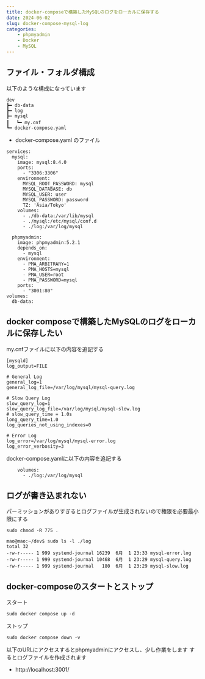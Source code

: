 ```yaml
---
title: docker-composeで構築したMySQLのログをローカルに保存する
date: 2024-06-02
slug: docker-compose-mysql-log
categories:
    - phpmyadmin
    - Docker
    - MySQL
---
```


## ファイル・フォルダ構成
以下のような構成になっています
```
dev
┣━ db-data
┣━ log
┣━ mysql
┃　 ┗━ my.cnf
┗━ docker-compose.yaml
```

- docker-compose.yaml のファイル
```
services:
  mysql:
    image: mysql:8.4.0
    ports:
      - "3306:3306"
    environment:
      MYSQL_ROOT_PASSWORD: mysql
      MYSQL_DATABASE: db
      MYSQL_USER: user
      MYSQL_PASSWORD: password
      TZ: 'Asia/Tokyo'
    volumes:
      - ./db-data:/var/lib/mysql
      - ./mysql:/etc/mysql/conf.d
      - ./log:/var/log/mysql

  phpmyadmin:
    image: phpmyadmin:5.2.1
    depends_on:
      - mysql
    environment:
      - PMA_ARBITRARY=1
      - PMA_HOSTS=mysql
      - PMA_USER=root
      - PMA_PASSWORD=mysql
    ports:
      - "3001:80"
volumes:
  db-data:
```

## docker composeで構築したMySQLのログをローカルに保存したい
my.cnfファイルに以下の内容を追記する
```
[mysqld]
log_output=FILE

# General Log
general_log=1
general_log_file=/var/log/mysql/mysql-query.log

# Slow Query Log
slow_query_log=1
slow_query_log_file=/var/log/mysql/mysql-slow.log
# slow_query_time = 1.0s
long_query_time=1.0
log_queries_not_using_indexes=0

# Error Log
log_error=/var/log/mysql/mysql-error.log
log_error_verbosity=3
```
docker-compose.yamlに以下の内容を追記する
```
    volumes:
      - ./log:/var/log/mysql
```

## ログが書き込まれない
パーミッションがありすぎるとログファイルが生成されないので権限を必要最小限にする
```
sudo chmod -R 775 .
```
```
mao@mao:~/dev$ sudo ls -l ./log
total 32
-rw-r----- 1 999 systemd-journal 16239  6月  1 23:33 mysql-error.log
-rw-r----- 1 999 systemd-journal 10468  6月  1 23:29 mysql-query.log
-rw-r----- 1 999 systemd-journal   180  6月  1 23:29 mysql-slow.log
```

## docker-composeのスタートとストップ
スタート
```
sudo docker compose up -d
```
ストップ
```
sudo docker compose down -v
```
以下のURLにアクセスするとphpmyadminにアクセスし、少し作業をします
するとログファイルを作成されます
- http://localhost:3001/
